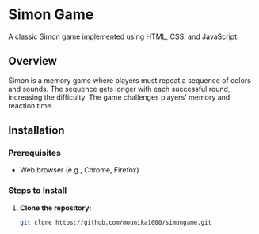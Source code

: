 # Simon Game

A classic Simon game implemented using HTML, CSS, and JavaScript.

## Overview

Simon is a memory game where players must repeat a sequence of colors and sounds. The sequence gets longer with each successful round, increasing the difficulty. The game challenges players' memory and reaction time.

## Installation

### Prerequisites

- Web browser (e.g., Chrome, Firefox)

### Steps to Install

1. **Clone the repository:**
   ```sh
   git clone https://github.com/mounika1000/simongame.git
